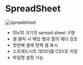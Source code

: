 # SpreadSheet

![spreadsheet](https://github.com/ksssmm/spreadSheet/assets/137373182/ada77d1a-41a4-4073-bebe-67de2119c4b0)






- 10x10 크기의 spread sheet 구현
- 셀 클릭 시 해당 행과 열의 헤더 강조
- 첫번째 셀에 현재 셀 표시
- 스프레드시트 데이터를 CSV로 저장
- 파일명 설정 가능

